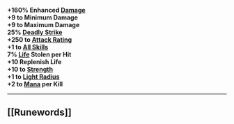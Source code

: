 **+160% Enhanced [Damage](https://diablo.fandom.com/wiki/Damage "Damage")  
+9 to Minimum Damage  
+9 to Maximum Damage  
25% [Deadly Strike](https://diablo.fandom.com/wiki/Deadly_Strike "Deadly Strike")  
+250 to [Attack Rating](https://diablo.fandom.com/wiki/Attack_Rating "Attack Rating")  
+1 to [All Skills](https://diablo.fandom.com/wiki/Skill_points "Skill points")  
7% [Life](https://diablo.fandom.com/wiki/Life "Life") Stolen per Hit  
+10 Replenish Life  
+10 to [Strength](https://diablo.fandom.com/wiki/Strength "Strength")  
+1 to [Light Radius](https://diablo.fandom.com/wiki/Light_Radius "Light Radius")  
+2 to [Mana](https://diablo.fandom.com/wiki/Mana "Mana") per Kill**

---
## [[Runewords]]